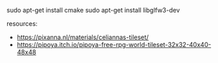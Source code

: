 
sudo apt-get install cmake
sudo apt-get install libglfw3-dev

resources:
- https://pixanna.nl/materials/celiannas-tileset/
- https://pipoya.itch.io/pipoya-free-rpg-world-tileset-32x32-40x40-48x48
